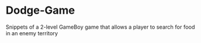# Dodge-Game

Snippets of a 2-level GameBoy game that allows a player to search for food in an enemy territory